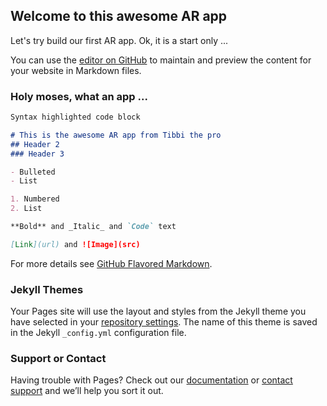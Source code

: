## Welcome to this awesome AR app

Let's try build our first AR app. 
Ok, it is a start only ...

You can use the [editor on GitHub](https://github.com/Tibsiii/AR_Versuch/edit/gh-pages/index.md) to maintain and preview the content for your website in Markdown files.

### Holy moses, what an app ...


```markdown
Syntax highlighted code block

# This is the awesome AR app from Tibbi the pro
## Header 2
### Header 3

- Bulleted
- List

1. Numbered
2. List

**Bold** and _Italic_ and `Code` text

[Link](url) and ![Image](src)
```

For more details see [GitHub Flavored Markdown](https://guides.github.com/features/mastering-markdown/).

### Jekyll Themes

Your Pages site will use the layout and styles from the Jekyll theme you have selected in your [repository settings](https://github.com/Tibsiii/AR_Versuch/settings). The name of this theme is saved in the Jekyll `_config.yml` configuration file.

### Support or Contact

Having trouble with Pages? Check out our [documentation](https://docs.github.com/categories/github-pages-basics/) or [contact support](https://github.com/contact) and we’ll help you sort it out.
